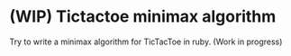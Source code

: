 # (WIP) Tictactoe minimax algorithm
Try to write a minimax algorithm for TicTacToe in ruby. (Work in progress)

